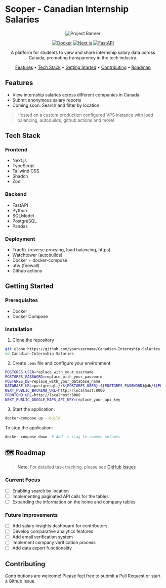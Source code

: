 # Scoper - Canadian Internship Salaries 

<div align="center">

![Project Banner](https://github.com/user-attachments/assets/7c59a343-29f7-474d-bd59-9b20a95b8a17)

[![Docker](https://img.shields.io/badge/docker-%230db7ed.svg?style=flat&logo=docker&logoColor=white)](https://www.docker.com/)
[![Next.js](https://img.shields.io/badge/Next.js-black?style=flat&logo=next.js&logoColor=white)](https://nextjs.org/)
[![FastAPI](https://img.shields.io/badge/FastAPI-005571?style=flat&logo=fastapi)](https://fastapi.tiangolo.com/)

A platform for students to view and share internship salary data across Canada, promoting transparency in the tech industry.

[Features](#features) • [Tech Stack](#tech-stack) • [Getting Started](#getting-started) • [Contributing](#contributing) • [Roadmap](#roadmap)

</div>

## Features

- View internship salaries across different companies in Canada
- Submit anonymous salary reports
- Coming soon: Search and filter by location

> Hosted on a custom production configured VPS instance with load balancing, autobuilds, github actions and more!

## Tech Stack

### Frontend
- Next.js 
- TypeScript 
- Tailwind CSS
- Shadcn 
- Zod 

### Backend
- FastAPI 
- Python 
- SQLModel 
- PostgreSQL 
- Pandas

### Deployment
- Traefik (reverse proxying, load balancing, https)
- Watchtower (autobuilds)
- Docker + docker-compose
- ufw (firewall)
- Github actions

## Getting Started

### Prerequisites

- Docker
- Docker Compose

### Installation

1. Clone the repository
```bash
git clone https://github.com/yourusername/Canadian-Internship-Salaries.git
cd Canadian-Internship-Salaries
```

2. Create `.env` file and configure your environment:
```bash
POSTGRES_USER=replace_with_your_username
POSTGRES_PASSWORD=replace_with_your_password
POSTGRES_DB=replace_with_your_database_name
DATABASE_URL=postgresql://${POSTGRES_USER}:${POSTGRES_PASSWORD}@db/${POSTGRES_DB}
NEXT_PUBLIC_BACKEND_URL=http://localhost:8000
FRONTEND_URL=http://localhost:3000
NEXT_PUBLIC_GOOGLE_MAPS_API_KEY=replace_your_api_key
```

3. Start the application:
```bash
docker-compose up --build
```

To stop the application:
```bash
docker-compose down  # Add -v flag to remove volumes
```

## 🗺️ Roadmap

> **Note**: For detailed task tracking, please see [GitHub Issues](https://github.com/HishamLadha/Canadian-Internship-Salaries/issues)

### Current Focus
- [ ] Enabling search by location
- [ ] Implementing paginated API calls for the tables
- [ ] Expanding the information on the home and company tables

### Future Improvements
- [ ] Add salary insights dashboard for contributors
- [ ] Develop comparative analytics features
- [ ] Add email verification system
- [ ] Implement company verification process
- [ ] Add data export functionality

## Contributing

Contributions are welcome! Please feel free to submit a Pull Request or start a Github Issue.

